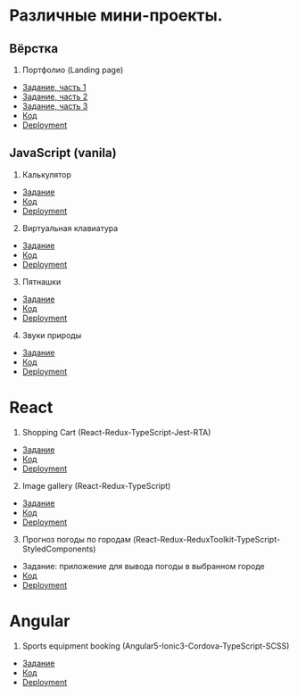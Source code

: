 # Различные мини-проекты. 

## Вёрстка

1. Портфолио (Landing page)

  * [Задание, часть 1](https://github.com/rolling-scopes-school/tasks/blob/master/tasks/portfolio/portfolio-part1.md)
  * [Задание, часть 2](https://github.com/rolling-scopes-school/tasks/blob/master/tasks/portfolio/portfolio-part2.md)
  * [Задание, часть 3](https://github.com/rolling-scopes-school/tasks/blob/master/tasks/portfolio/portfolio-part3.md)
  * [Код](https://github.com/RRoLL545/pet-projects/tree/portfolio/portfolio)
  * [Deployment](https://rroll545.github.io/pet-projects/portfolio/)


## JavaScript (vanila)

1. Калькулятор

  * [Задание](https://github.com/rolling-scopes-school/tasks/blob/master/tasks/ready-projects/introduction.md)
  * [Код](https://github.com/RRoLL545/pet-projects/tree/calculator/calculator)
  * [Deployment](https://rroll545.github.io/pet-projects/calculator/)

2. Виртуальная клавиатура

  * [Задание](https://github.com/rolling-scopes-school/tasks/blob/master/tasks/ready-projects/virtual-keyboard.md)
  * [Код](https://github.com/RRoLL545/pet-projects/tree/virtual-keyboard/virtual-keyboard)
  * [Deployment](https://rroll545.github.io/pet-projects/virtual-keyboard/)

3. Пятнашки

  * [Задание](https://github.com/rolling-scopes-school/tasks/blob/master/tasks/gem-pazzle/codejam-the-gem-puzzle.md)
  * [Код](https://github.com/RRoLL545/pet-projects/tree/gem-puzzle/gem-puzzle)
  * [Deployment](https://rroll545.github.io/pet-projects/gem-puzzle/)

4. Звуки природы

  * [Задание](https://github.com/rolling-scopes-school/tasks/blob/master/tasks/js30%23/js30-1.md)
  * [Код](https://github.com/RRoLL545/pet-projects/tree/eco-sounds/eco-sounds)
  * [Deployment](https://rroll545.github.io/pet-projects/eco-sounds/)

# React

1. Shopping Cart (React-Redux-TypeScript-Jest-RTA)

  * [Задание](https://github.com/optimaxdev/frontend-test/tree/master)
  * [Код](https://github.com/RRoLL545/shopping-cart-react-redux-typescript-jest)
  * [Deployment](https://rroll545.github.io/shopping-cart-react-redux-typescript-jest/)

2. Image gallery (React-Redux-TypeScript)

  * [Задание](https://github.com/RRoLL545/image-gallery-react)
  * [Код](https://github.com/RRoLL545/image-gallery-react)
  * [Deployment](https://rroll545.github.io/image-gallery-react/)

3. Прогноз погоды по городам (React-Redux-ReduxToolkit-TypeScript-StyledComponents)

  * Задание: приложение для вывода погоды в выбранном городе
  * [Код](https://github.com/RRoLL545/city-weather-forecast)
  * [Deployment](https://rroll545.github.io/city-weather-forecast/)


# Angular

1. Sports equipment booking (Angular5-Ionic3-Cordova-TypeScript-SCSS)

  * [Задание](https://github.com/RRoLL545/sport-equipment-angular-ionic-cordova/blob/main/README.md)
  * [Код](https://github.com/RRoLL545/sport-equipment-angular-ionic-cordova/tree/develop)
  * [Deployment](https://rroll545.github.io/sport-equipment-angular-ionic-cordova/)
